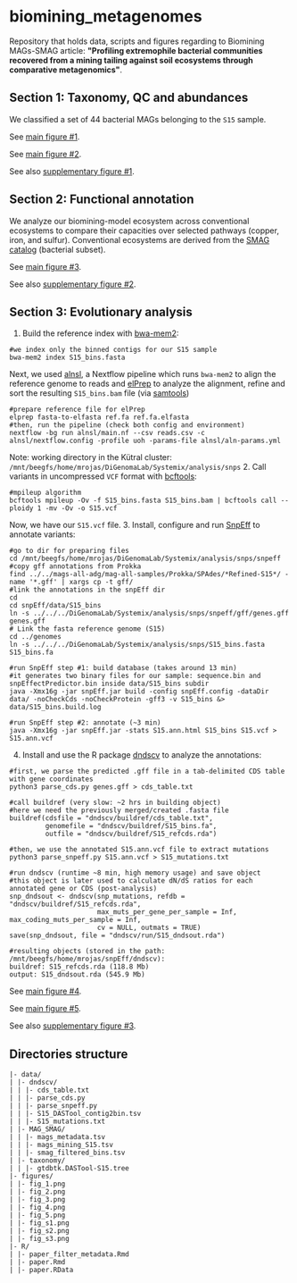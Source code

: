 # biomining_metagenomes

Repository that holds data, scripts and figures regarding to Biomining MAGs-SMAG article: **"Profiling extremophile bacterial communities recovered from a mining tailing against soil ecosystems through comparative metagenomics"**.

## Section 1: Taxonomy, QC and abundances

We classified a set of 44 bacterial MAGs belonging to the ```S15``` sample.

See [main figure #1](https://github.com/digenoma-lab/biomining_metagenomes/blob/main/figures/fig_1.png).

See [main figure #2](https://github.com/digenoma-lab/biomining_metagenomes/blob/main/figures/fig_2.png).

See also [supplementary figure #1](https://github.com/digenoma-lab/biomining_metagenomes/blob/main/figures/fig_s1.png).

## Section 2: Functional annotation

We analyze our biomining-model ecosystem across conventional ecosystems to compare their capacities over selected pathways (copper, iron, and sulfur). Conventional ecosystems are derived from the [SMAG catalog](https://microbma.github.io/project/SMAG.html) (bacterial subset).

See [main figure #3](https://github.com/digenoma-lab/biomining_metagenomes/blob/main/figures/fig_3.png).

See also [supplementary figure #2](https://github.com/digenoma-lab/biomining_metagenomes/blob/main/figures/fig_s2.png).

## Section 3: Evolutionary analysis

1. Build the reference index with [bwa-mem2](https://github.com/bwa-mem2/bwa-mem2):
```
#we index only the binned contigs for our S15 sample
bwa-mem2 index S15_bins.fasta
```
Next, we used [alnsl](https://github.com/digenoma-lab/alnsl), a Nextflow pipeline which runs ```bwa-mem2``` to align the reference genome to reads and [elPrep](https://github.com/ExaScience/elprep) to analyze the alignment, refine and sort the resulting ```S15_bins.bam``` file (via [samtools](https://github.com/samtools/samtools))
```
#prepare reference file for elPrep
elprep fasta-to-elfasta ref.fa ref.fa.elfasta
#then, run the pipeline (check both config and environment)
nextflow -bg run alnsl/main.nf --csv reads.csv -c alnsl/nextflow.config -profile uoh -params-file alnsl/aln-params.yml
```
Note: working directory in the Kütral cluster: ```/mnt/beegfs/home/mrojas/DiGenomaLab/Systemix/analysis/snps```
2. Call variants in uncompressed ```VCF``` format with [bcftools](https://samtools.github.io/bcftools/):
```
#mpileup algorithm
bcftools mpileup -Ov -f S15_bins.fasta S15_bins.bam | bcftools call --ploidy 1 -mv -Ov -o S15.vcf
```
Now, we have our ```S15.vcf``` file.
3. Install, configure and run [SnpEff](https://pcingola.github.io/SnpEff/snpeff/introduction/) to annotate variants:
```
#go to dir for preparing files
cd /mnt/beegfs/home/mrojas/DiGenomaLab/Systemix/analysis/snps/snpeff
#copy gff annotations from Prokka
find ../../mags-all-adg/mag-all-samples/Prokka/SPAdes/*Refined-S15*/ -name '*.gff' | xargs cp -t gff/
#link the annotations in the snpEff dir
cd
cd snpEff/data/S15_bins
ln -s ../../../DiGenomaLab/Systemix/analysis/snps/snpeff/gff/genes.gff genes.gff
# Link the fasta reference genome (S15)
cd ../genomes
ln -s ../../../DiGenomaLab/Systemix/analysis/snps/S15_bins.fasta S15_bins.fa

#run SnpEff step #1: build database (takes around 13 min)
#it generates two binary files for our sample: sequence.bin and snpEffectPredictor.bin inside data/S15_bins subdir
java -Xmx16g -jar snpEff.jar build -config snpEff.config -dataDir data/ -noCheckCds -noCheckProtein -gff3 -v S15_bins &> data/S15_bins.build.log

#run SnpEff step #2: annotate (~3 min)
java -Xmx16g -jar snpEff.jar -stats S15.ann.html S15_bins S15.vcf > S15.ann.vcf
```
4. Install and use the R package [dndscv](https://github.com/im3sanger/dndscv) to analyze the annotations:
```
#first, we parse the predicted .gff file in a tab-delimited CDS table with gene coordinates
python3 parse_cds.py genes.gff > cds_table.txt

#call buildref (very slow: ~2 hrs in building object)
#here we need the previously merged/created .fasta file
buildref(cdsfile = "dndscv/buildref/cds_table.txt",
         genomefile = "dndscv/buildref/S15_bins.fa",
         outfile = "dndscv/buildref/S15_refcds.rda")

#then, we use the annotated S15.ann.vcf file to extract mutations
python3 parse_snpeff.py S15.ann.vcf > S15_mutations.txt

#run dndscv (runtime ~8 min, high memory usage) and save object
#this object is later used to calculate dN/dS ratios for each annotated gene or CDS (post-analysis)
snp_dndsout <- dndscv(snp_mutations, refdb = "dndscv/buildref/S15_refcds.rda",
                      max_muts_per_gene_per_sample = Inf, max_coding_muts_per_sample = Inf,
                      cv = NULL, outmats = TRUE)
save(snp_dndsout, file = "dndscv/run/S15_dndsout.rda")

#resulting objects (stored in the path: /mnt/beegfs/home/mrojas/snpEff/dndscv):
buildref: S15_refcds.rda (118.8 Mb)
output: S15_dndsout.rda (545.9 Mb)
```

See [main figure #4](https://github.com/digenoma-lab/biomining_metagenomes/blob/main/figures/fig_4.png).

See [main figure #5](https://github.com/digenoma-lab/biomining_metagenomes/blob/main/figures/fig_5.png).

See also [supplementary figure #3](https://github.com/digenoma-lab/biomining_metagenomes/blob/main/figures/fig_s3.png).

## Directories structure

```
|- data/
| |- dndscv/
| | |- cds_table.txt
| | |- parse_cds.py
| | |- parse_snpeff.py
| | |- S15_DASTool_contig2bin.tsv
| | |- S15_mutations.txt
| |- MAG_SMAG/
| | |- mags_metadata.tsv
| | |- mags_mining_S15.tsv
| | |- smag_filtered_bins.tsv
| |- taxonomy/
| | |- gtdbtk.DASTool-S15.tree
|- figures/
| |- fig_1.png
| |- fig_2.png
| |- fig_3.png
| |- fig_4.png
| |- fig_5.png
| |- fig_s1.png
| |- fig_s2.png
| |- fig_s3.png
|- R/
| |- paper_filter_metadata.Rmd
| |- paper.Rmd
| |- paper.RData
```
